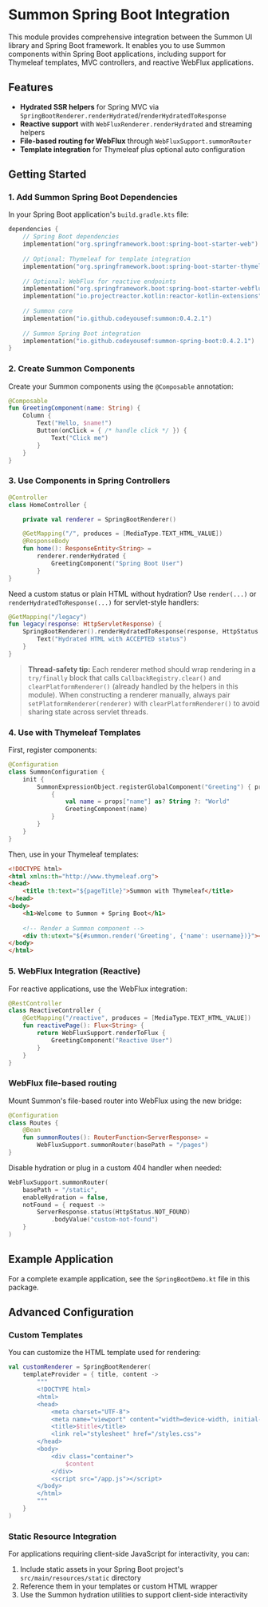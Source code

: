 # Summon Spring Boot Integration

This module provides comprehensive integration between the Summon UI library and Spring Boot framework. It enables you to use Summon components within Spring Boot applications, including support for Thymeleaf templates, MVC controllers, and reactive WebFlux applications.

## Features

- **Hydrated SSR helpers** for Spring MVC via `SpringBootRenderer.renderHydrated`/`renderHydratedToResponse`
- **Reactive support** with `WebFluxRenderer.renderHydrated` and streaming helpers
- **File-based routing for WebFlux** through `WebFluxSupport.summonRouter`
- **Template integration** for Thymeleaf plus optional auto configuration

## Getting Started

### 1. Add Summon Spring Boot Dependencies

In your Spring Boot application's `build.gradle.kts` file:

```kotlin
dependencies {
    // Spring Boot dependencies
    implementation("org.springframework.boot:spring-boot-starter-web")
    
    // Optional: Thymeleaf for template integration
    implementation("org.springframework.boot:spring-boot-starter-thymeleaf")
    
    // Optional: WebFlux for reactive endpoints
    implementation("org.springframework.boot:spring-boot-starter-webflux")
    implementation("io.projectreactor.kotlin:reactor-kotlin-extensions")
    
    // Summon core
    implementation("io.github.codeyousef:summon:0.4.2.1")
    
    // Summon Spring Boot integration
    implementation("io.github.codeyousef:summon-spring-boot:0.4.2.1")
}
```

### 2. Create Summon Components

Create your Summon components using the `@Composable` annotation:

```kotlin
@Composable
fun GreetingComponent(name: String) {
    Column {
        Text("Hello, $name!")
        Button(onClick = { /* handle click */ }) {
            Text("Click me")
        }
    }
}
```

### 3. Use Components in Spring Controllers

```kotlin
@Controller
class HomeController {

    private val renderer = SpringBootRenderer()

    @GetMapping("/", produces = [MediaType.TEXT_HTML_VALUE])
    @ResponseBody
    fun home(): ResponseEntity<String> =
        renderer.renderHydrated {
            GreetingComponent("Spring Boot User")
        }
}
```

Need a custom status or plain HTML without hydration? Use `render(...)` or `renderHydratedToResponse(...)` for
servlet-style handlers:

```kotlin
@GetMapping("/legacy")
fun legacy(response: HttpServletResponse) {
    SpringBootRenderer().renderHydratedToResponse(response, HttpStatus.ACCEPTED) {
        Text("Hydrated HTML with ACCEPTED status")
    }
}
```

> **Thread-safety tip:** Each renderer method should wrap rendering in a `try/finally` block that calls
`CallbackRegistry.clear()` and `clearPlatformRenderer()` (already handled by the helpers in this module). When
> constructing a renderer manually, always pair `setPlatformRenderer(renderer)` with `clearPlatformRenderer()` to avoid
> sharing state across servlet threads.

### 4. Use with Thymeleaf Templates

First, register components:

```kotlin
@Configuration
class SummonConfiguration {
    init {
        SummonExpressionObject.registerGlobalComponent("Greeting") { props ->
            {
                val name = props["name"] as? String ?: "World"
                GreetingComponent(name)
            }
        }
    }
}
```

Then, use in your Thymeleaf templates:

```html
<!DOCTYPE html>
<html xmlns:th="http://www.thymeleaf.org">
<head>
    <title th:text="${pageTitle}">Summon with Thymeleaf</title>
</head>
<body>
    <h1>Welcome to Summon + Spring Boot</h1>
    
    <!-- Render a Summon component -->
    <div th:utext="${#summon.render('Greeting', {'name': username})}"></div>
</body>
</html>
```

### 5. WebFlux Integration (Reactive)

For reactive applications, use the WebFlux integration:

```kotlin
@RestController
class ReactiveController {
    @GetMapping("/reactive", produces = [MediaType.TEXT_HTML_VALUE])
    fun reactivePage(): Flux<String> {
        return WebFluxSupport.renderToFlux {
            GreetingComponent("Reactive User")
        }
    }
}
```

### WebFlux file-based routing

Mount Summon's file-based router into WebFlux using the new bridge:

```kotlin
@Configuration
class Routes {
    @Bean
    fun summonRoutes(): RouterFunction<ServerResponse> =
        WebFluxSupport.summonRouter(basePath = "/pages")
}
```

Disable hydration or plug in a custom 404 handler when needed:

```kotlin
WebFluxSupport.summonRouter(
    basePath = "/static",
    enableHydration = false,
    notFound = { request ->
        ServerResponse.status(HttpStatus.NOT_FOUND)
            .bodyValue("custom-not-found")
    }
)
```

## Example Application

For a complete example application, see the `SpringBootDemo.kt` file in this package.

## Advanced Configuration

### Custom Templates

You can customize the HTML template used for rendering:

```kotlin
val customRenderer = SpringBootRenderer(
    templateProvider = { title, content ->
        """
        <!DOCTYPE html>
        <html>
        <head>
            <meta charset="UTF-8">
            <meta name="viewport" content="width=device-width, initial-scale=1.0">
            <title>$title</title>
            <link rel="stylesheet" href="/styles.css">
        </head>
        <body>
            <div class="container">
                $content
            </div>
            <script src="/app.js"></script>
        </body>
        </html>
        """
    }
)
```

### Static Resource Integration

For applications requiring client-side JavaScript for interactivity, you can:

1. Include static assets in your Spring Boot project's `src/main/resources/static` directory
2. Reference them in your templates or custom HTML wrapper
3. Use the Summon hydration utilities to support client-side interactivity 
